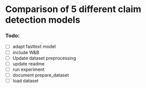 # Comparison of 5 different claim detection models
### Todo:
- [ ] adapt fasttext model
- [ ] include W&B
- [ ] Update dataset preprocessing
- [ ] update readme
- [ ] run experiment
- [ ] document prepare_dataset
- [ ] load dataset 